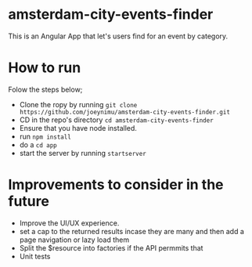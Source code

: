 # amsterdam-city-events-finder
This is an Angular App that let's users find for an event by category.

# How to run
Folow the steps below;
* Clone the ropy by running `git clone https://github.com/joeynimu/amsterdam-city-events-finder.git`
* CD in the repo's directory `cd amsterdam-city-events-finder`
* Ensure that you have node installed.
* run `npm install`
* do a `cd app`
* start the server by running `startserver`

# Improvements to consider in the future
* Improve the UI/UX experience.
* set a cap to the returned results incase they are many and then add a page navigation or lazy load them
* Split the $resource into factories if the API permmits that
* Unit tests

